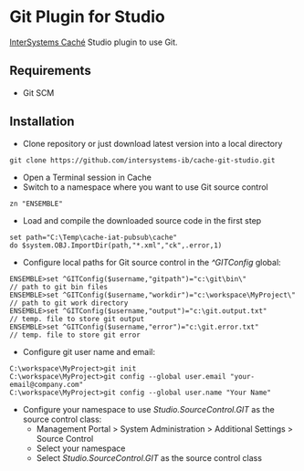# Git Plugin for Studio

[InterSystems Caché](http://www.intersystems.com/our-products/cache/cache-overview/) Studio plugin to use Git.

## Requirements
* Git SCM

## Installation
* Clone repository or just download latest version into a local directory
```
git clone https://github.com/intersystems-ib/cache-git-studio.git
```

* Open a Terminal session in Cache
* Switch to a namespace where you want to use Git source control
```
zn "ENSEMBLE"
```

* Load and compile the downloaded source code in the first step 
```
set path="C:\Temp\cache-iat-pubsub\cache"
do $system.OBJ.ImportDir(path,"*.xml","ck",.error,1)
```

* Configure local paths for Git source control in the *^GITConfig* global:
```
ENSEMBLE>set ^GITConfig($username,"gitpath")="c:\git\bin\"               // path to git bin files
ENSEMBLE>set ^GITConfig($username,"workdir")="c:\workspace\MyProject\"   // path to git work directory
ENSEMBLE>set ^GITConfig($username,"output")="c:\git.output.txt"          // temp. file to store git output
ENSEMBLE>set ^GITConfig($username,"error")="c:\git.error.txt"            // temp. file to store git error
```

* Configure git user name and email:
```
C:\workspace\MyProject>git init
C:\workspace\MyProject>git config --global user.email "your-email@company.com"
C:\workspace\MyProject>git config --global user.name "Your Name"
```

* Configure your namespace to use *Studio.SourceControl.GIT* as the source control class:
  * Management Portal > System Administration > Additional Settings > Source Control
  * Select your namespace
  * Select *Studio.SourceControl.GIT* as the source control class
